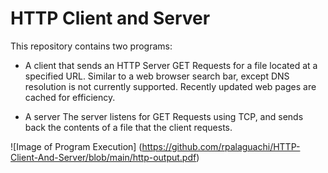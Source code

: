 # HTTP Client and Server

This repository contains two programs:

* A client 
that sends an HTTP Server GET Requests for a file located
at a specified URL. Similar to a web browser search bar, except
DNS resolution is not currently supported. Recently updated web
pages are cached for efficiency.

* A server
The server listens for GET Requests using TCP, and sends back the
contents of a file that the client requests.


![Image of Program Execution]
(https://github.com/rpalaguachi/HTTP-Client-And-Server/blob/main/http-output.pdf)
